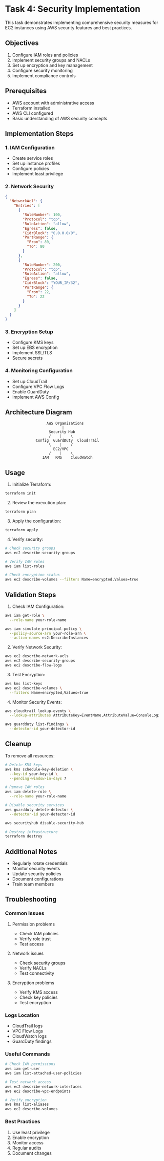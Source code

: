 # Task 4: Security Implementation

This task demonstrates implementing comprehensive security measures for EC2 instances using AWS security features and best practices.

## Objectives
1. Configure IAM roles and policies
2. Implement security groups and NACLs
3. Set up encryption and key management
4. Configure security monitoring
5. Implement compliance controls

## Prerequisites
- AWS account with administrative access
- Terraform installed
- AWS CLI configured
- Basic understanding of AWS security concepts

## Implementation Steps

### 1. IAM Configuration
- Create service roles
- Set up instance profiles
- Configure policies
- Implement least privilege

### 2. Network Security
```json
{
  "NetworkAcl": {
    "Entries": [
      {
        "RuleNumber": 100,
        "Protocol": "tcp",
        "RuleAction": "allow",
        "Egress": false,
        "CidrBlock": "0.0.0.0/0",
        "PortRange": {
          "From": 80,
          "To": 80
        }
      },
      {
        "RuleNumber": 200,
        "Protocol": "tcp",
        "RuleAction": "allow",
        "Egress": false,
        "CidrBlock": "YOUR_IP/32",
        "PortRange": {
          "From": 22,
          "To": 22
        }
      }
    ]
  }
}
```

### 3. Encryption Setup
- Configure KMS keys
- Set up EBS encryption
- Implement SSL/TLS
- Secure secrets

### 4. Monitoring Configuration
- Set up CloudTrail
- Configure VPC Flow Logs
- Enable GuardDuty
- Implement AWS Config

## Architecture Diagram
```
                   AWS Organizations
                          |
                    Security Hub
                    /    |    \
              Config  GuardDuty  CloudTrail
                    \    |    /
                      EC2/VPC
                    /    |    \
                 IAM   KMS    CloudWatch
```

## Usage

1. Initialize Terraform:
```bash
terraform init
```

2. Review the execution plan:
```bash
terraform plan
```

3. Apply the configuration:
```bash
terraform apply
```

4. Verify security:
```bash
# Check security groups
aws ec2 describe-security-groups

# Verify IAM roles
aws iam list-roles

# Check encryption status
aws ec2 describe-volumes --filters Name=encrypted,Values=true
```

## Validation Steps

1. Check IAM Configuration:
```bash
aws iam get-role \
  --role-name your-role-name

aws iam simulate-principal-policy \
  --policy-source-arn your-role-arn \
  --action-names ec2:DescribeInstances
```

2. Verify Network Security:
```bash
aws ec2 describe-network-acls
aws ec2 describe-security-groups
aws ec2 describe-flow-logs
```

3. Test Encryption:
```bash
aws kms list-keys
aws ec2 describe-volumes \
  --filters Name=encrypted,Values=true
```

4. Monitor Security Events:
```bash
aws cloudtrail lookup-events \
  --lookup-attributes AttributeKey=EventName,AttributeValue=ConsoleLogin

aws guardduty list-findings \
  --detector-id your-detector-id
```

## Cleanup

To remove all resources:
```bash
# Delete KMS keys
aws kms schedule-key-deletion \
  --key-id your-key-id \
  --pending-window-in-days 7

# Remove IAM roles
aws iam delete-role \
  --role-name your-role-name

# Disable security services
aws guardduty delete-detector \
  --detector-id your-detector-id

aws securityhub disable-security-hub

# Destroy infrastructure
terraform destroy
```

## Additional Notes
- Regularly rotate credentials
- Monitor security events
- Update security policies
- Document configurations
- Train team members

## Troubleshooting

### Common Issues
1. Permission problems
   - Check IAM policies
   - Verify role trust
   - Test access

2. Network issues
   - Check security groups
   - Verify NACLs
   - Test connectivity

3. Encryption problems
   - Verify KMS access
   - Check key policies
   - Test encryption

### Logs Location
- CloudTrail logs
- VPC Flow Logs
- CloudWatch logs
- GuardDuty findings

### Useful Commands
```bash
# Check IAM permissions
aws iam get-user
aws iam list-attached-user-policies

# Test network access
aws ec2 describe-network-interfaces
aws ec2 describe-vpc-endpoints

# Verify encryption
aws kms list-aliases
aws ec2 describe-volumes
```

### Best Practices
1. Use least privilege
2. Enable encryption
3. Monitor access
4. Regular audits
5. Document changes 